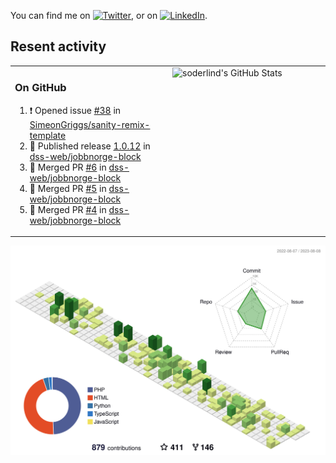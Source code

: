 


<!-- Actual text -->
You can find me on [![Twitter][1.2]][1], or on [![LinkedIn][2.2]][2].

<!-- Icons -->

[1.2]: http://i.imgur.com/wWzX9uB.png (twitter icon without padding)
[2.2]: https://raw.githubusercontent.com/MartinHeinz/MartinHeinz/master/linkedin-3-16.png (LinkedIn icon without padding)

<!-- Links to your social media accounts -->

[1]: https://twitter.com/soderlind
[2]: https://www.linkedin.com/in/soderlind/

## Resent activity

<table width="100%" border="0"><tr><td width="49%">

### On GitHub

<!--START_SECTION:activity-->
1. ❗ Opened issue [#38](https://github.com/SimeonGriggs/sanity-remix-template/issues/38) in [SimeonGriggs/sanity-remix-template](https://github.com/SimeonGriggs/sanity-remix-template)
2. 🚀 Published release [1.0.12](https://github.com/dss-web/jobbnorge-block/releases/tag/1.0.12) in [dss-web/jobbnorge-block](https://github.com/dss-web/jobbnorge-block)
3. 🎉 Merged PR [#6](https://github.com/dss-web/jobbnorge-block/pull/6) in [dss-web/jobbnorge-block](https://github.com/dss-web/jobbnorge-block)
4. 🎉 Merged PR [#5](https://github.com/dss-web/jobbnorge-block/pull/5) in [dss-web/jobbnorge-block](https://github.com/dss-web/jobbnorge-block)
5. 🎉 Merged PR [#4](https://github.com/dss-web/jobbnorge-block/pull/4) in [dss-web/jobbnorge-block](https://github.com/dss-web/jobbnorge-block)
<!--END_SECTION:activity-->
  </td>
<td width="49%" valign="top">
  <img   alt="soderlind's GitHub Stats" src="https://awesome-github-stats.azurewebsites.net/user-stats/soderlind?cardType=level-alternate&Title=FFFFFF&Border=FFFFFF" />
</td></tr></table>


![](./profile-3d-contrib/profile-green-animate.svg)


